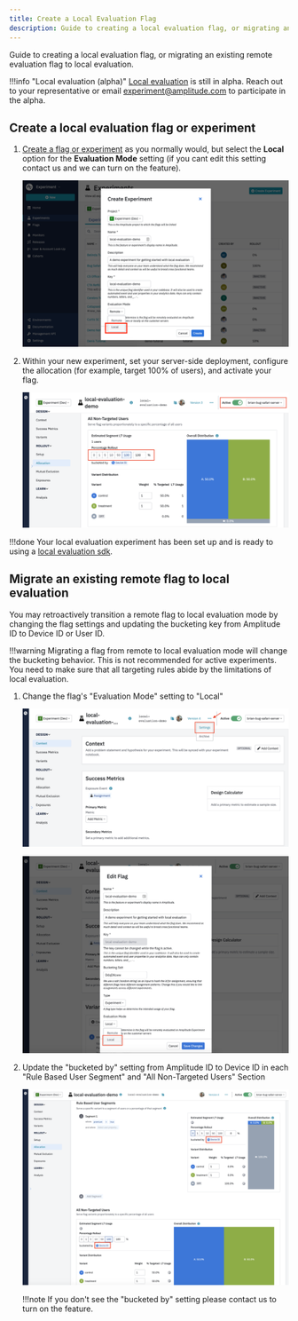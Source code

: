 ```yaml
---
title: Create a Local Evaluation Flag
description: Guide to creating a local evaluation flag, or migrating an existing remote evaluation flag to local evaluation.
---
```


Guide to creating a local evaluation flag, or migrating an existing remote evaluation flag to local evaluation.

!!!info "Local evaluation (alpha)"
    [Local evaluation](../general/evaluation/local-evaluation.md) is still in alpha. Reach out to your representative or email [experiment@amplitude.com](mailto:experiment@amplitude.com) to participate in the alpha.

## Create a local evaluation flag or experiment

1. [Create a flag or experiment](./getting-started/create-a-flag.md) as you normally would, but select the **Local** option for the **Evaluation Mode** setting (if you cant edit this setting contact us and we can turn on the feature).

    ![TODO](../../assets/images/experiment/local-eval-create-flag-1.png)

2. Within your new experiment, set your server-side deployment, configure the allocation (for example, target 100% of users), and activate your flag.

    ![TODO](../../assets/images/experiment/local-eval-create-flag-2.png)

!!!done
    Your local evaluation experiment has been set up and is ready to  using a [local evaluation sdk](../general/evaluation/local-evaluation.md#sdks).

## Migrate an existing remote flag to local evaluation

You may retroactively transition a remote flag to local evaluation mode by changing the flag settings and updating the bucketing key from Amplitude ID to Device ID or User ID.

!!!warning
    Migrating a flag from remote to local evaluation mode will change the bucketing behavior. This is not recommended for active experiments. You need to make sure that all targeting rules abide by the limitations of local evaluation.

1. Change the flag's "Evaluation Mode" setting to "Local"

    ![TODO](../../assets/images/experiment/local-eval-migrate-flag-1.png)

    ![TODO](../../assets/images/experiment/local-eval-migrate-flag-2.png)


2. Update the "bucketed by" setting from Amplitude ID to Device ID in each "Rule Based User Segment" and "All Non-Targeted Users" Section

    ![TODO](../../assets/images/experiment/local-eval-migrate-flag-3.png)

    !!!note
        If you don't see the "bucketed by" setting please contact us to turn on the feature.
